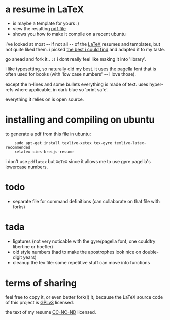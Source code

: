 # a resume in LaTeX

 * is maybe a template for yours :)
 * view the resulting [pdf file](https://github.com/cies/resume/raw/master/cies-breijs-resume.pdf)
 * shows you how to make it compile on a recent ubuntu

i've looked at most -- if not all -- of the [LaTeX](http://en.wikipedia.org/wiki/LaTeX) resumes and templates, but not quite liked them. i picked [the best i could find](http://www.toofishes.net/blog/tags/latex) and adapted it to my taste.

go ahead and fork it.. `:)`  i dont really feel like making it into
'library'.

i like typesetting, so naturally did my best. it uses the pagella font
that is often used for books (with 'low case numbers' -- i love those).

except the h-lines and some bullets everything is made of text. uses
hyper-refs where applicable, in dark blue so 'print safe'.

everything it relies on is open source.



# installing and compiling on ubuntu

to generate a pdf from this file in ubuntu:

        sudo apt-get install texlive-xetex tex-gyre texlive-latex-recommended
        xelatex cies-breijs-resume

i don't use `pdflatex` but `XeTeX` since it allows me to use gyre pagella's lowercase numbers.



# todo

  * separate file for command definitions (can collaborate on that
    file with forks)


# tada

  * ligatures (not very noticable with the gyre/pagella font, one couldtry libertine or hoefler)
  * old style numbers (had to make the apostrophes look nice on double-digit years)
  * cleanup the tex file: some repetitive stuff can move into functions



# terms of sharing

feel free to copy it, or even better fork(!) it, because the LaTeX source code of this project is [GPLv3](http://www.gnu.org/licenses/quick-guide-gplv3.html) licensed.

the text of my resume [CC-NC-ND](http://creativecommons.org/licenses/by-nc-nd/3.0/) licensed.

